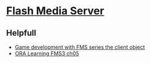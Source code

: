 [Flash Media Server](http://www.adobe.com/br/products/adobe-media-server-family.html)
==================

## Helpfull
* [Game development with FMS series the client object](http://influxis.com/game-development-with-fms-series-the-client-object/ "Game development with FMS series the client object")
* [ORA Learning FMS3 ch05](http://www.adobe.com/content/dam/Adobe/en/devnet/flashmediaserver/pdfs/ora_learning_fms3_ch05.pdf)
